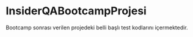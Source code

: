 # InsiderQABootcampProjesi
Bootcamp sonrası verilen projedeki belli başlı test kodlarını içermektedir.
